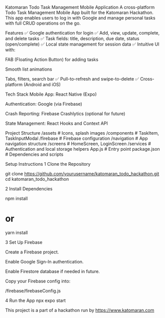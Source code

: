 Katomaran Todo Task Management Mobile Application
A cross-platform Todo Task Management Mobile App built for the Katomaran Hackathon. This app enables users to log in with Google and manage personal tasks with full CRUD operations on the go.

Features
✅ Google authentication for login
✅ Add, view, update, complete, and delete tasks
✅ Task fields: title, description, due date, status (open/complete)
✅ Local state management for session data
✅ Intuitive UI with:

FAB (Floating Action Button) for adding tasks

Smooth list animations

Tabs, filters, search bar
✅ Pull-to-refresh and swipe-to-delete
✅ Cross-platform (Android and iOS)

Tech Stack
Mobile App: React Native (Expo)

Authentication: Google (via Firebase)

Crash Reporting: Firebase Crashlytics (optional for future)

State Management: React Hooks and Context API

Project Structure
/assets                # Icons, splash images
/components            # TaskItem, TaskInputModal
/firebase              # Firebase configuration
/navigation            # App navigation structure
/screens               # HomeScreen, LoginScreen
/services              # Authentication and local storage helpers
App.js                 # Entry point
package.json           # Dependencies and scripts

Setup Instructions
1️ Clone the Repository

git clone https://github.com/yourusername/katomaran_todo_hackathon.git
cd katomaran_todo_hackathon

2️ Install Dependencies

npm install
# or
yarn install

3️ Set Up Firebase

Create a Firebase project.

Enable Google Sign-In authentication.

Enable Firestore database if needed in future.

Copy your Firebase config into:

/firebase/firebaseConfig.js


4️ Run the App
npx expo start

This project is a part of a hackathon run by https://www.katomaran.com

